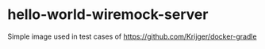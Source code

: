 # hello-world-wiremock-server
Simple image used in test cases of https://github.com/Krijger/docker-gradle
